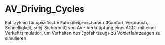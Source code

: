 # AV_Driving_Cycles
Fahrzyklen für spezifische Fahrstileigenschaften (Komfort, Verbrauch, Schnelligkeit, subj. Sicherheit) von AV - Verknüpfung einer ACC- mit einer Verkehrsimulation, um Verhalten des Egofahrzeugs zu Vorderfahrzeugen zu simulieren
